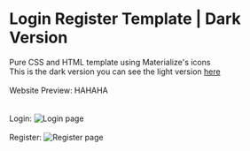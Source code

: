 <h1>Login Register Template | Dark Version</h1>
Pure CSS and HTML template using Materialize's icons<br>
This is the dark version you can see the light version <a href="https://github.com/MrLolok/Login-Register-Light-Template/">here</a>
<br>
<br>
Website Preview:
HAHAHA
<br><br><br>
Login:
<img src="https://image.prntscr.com/image/G-t2n0NTTkmIIQfbMxRpUA.png" title="Login page" />
<br><br>
Register:
<img src="https://image.prntscr.com/image/SILqa3UgRqaTBsYwfhrNUg.png" title="Register page" />
